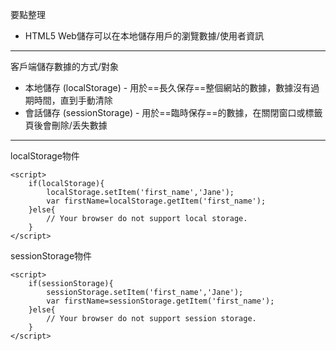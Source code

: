 要點整理
- HTML5 Web儲存可以在本地儲存用戶的瀏覽數據/使用者資訊

---

客戶端儲存數據的方式/對象
- 本地儲存 (localStorage) - 用於==長久保存==整個網站的數據，數據沒有過期時間，直到手動清除
- 會話儲存 (sessionStorage) - 用於==臨時保存==的數據，在關閉窗口或標籤頁後會刪除/丢失數據

---

localStorage物件
```
<script>
	if(localStorage){
		localStorage.setItem('first_name','Jane');
		var firstName=localStorage.getItem('first_name');
	}else{
		// Your browser do not support local storage.
	}
</script>
```

sessionStorage物件
```
<script>
	if(sessionStorage){
		sessionStorage.setItem('first_name','Jane');
		var firstName=sessionStorage.getItem('first_name');
	}else{
		// Your browser do not support session storage.
	}
</script>
```